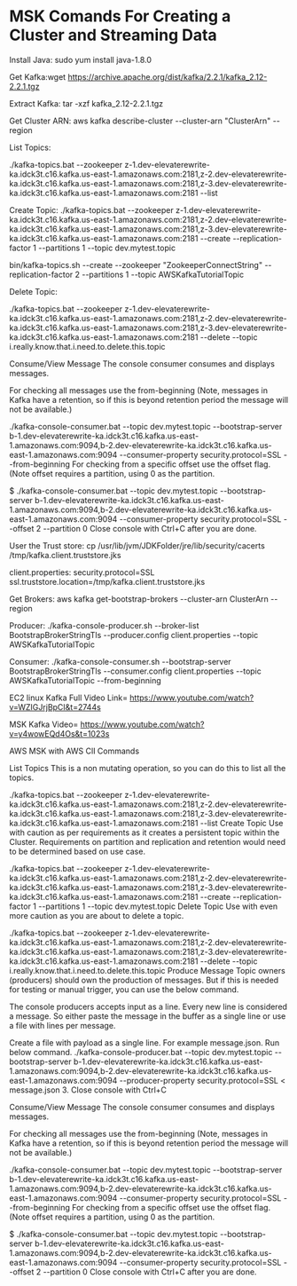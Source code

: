 # MSK Comands For Creating a Cluster and Streaming Data

Install Java:
sudo yum install java-1.8.0

Get Kafka:wget https://archive.apache.org/dist/kafka/2.2.1/kafka_2.12-2.2.1.tgz

Extract Kafka:
tar -xzf kafka_2.12-2.2.1.tgz

Get Cluster ARN:
aws kafka describe-cluster --cluster-arn "ClusterArn" --region 

List Topics:

./kafka-topics.bat --zookeeper z-1.dev-elevaterewrite-ka.idck3t.c16.kafka.us-east-1.amazonaws.com:2181,z-2.dev-elevaterewrite-ka.idck3t.c16.kafka.us-east-1.amazonaws.com:2181,z-3.dev-elevaterewrite-ka.idck3t.c16.kafka.us-east-1.amazonaws.com:2181 --list


Create Topic:
./kafka-topics.bat --zookeeper z-1.dev-elevaterewrite-ka.idck3t.c16.kafka.us-east-1.amazonaws.com:2181,z-2.dev-elevaterewrite-ka.idck3t.c16.kafka.us-east-1.amazonaws.com:2181,z-3.dev-elevaterewrite-ka.idck3t.c16.kafka.us-east-1.amazonaws.com:2181 --create --replication-factor 1 --partitions 1 --topic dev.mytest.topic

bin/kafka-topics.sh --create --zookeeper "ZookeeperConnectString" --replication-factor 2 --partitions 1 --topic AWSKafkaTutorialTopic

Delete Topic:

./kafka-topics.bat --zookeeper z-1.dev-elevaterewrite-ka.idck3t.c16.kafka.us-east-1.amazonaws.com:2181,z-2.dev-elevaterewrite-ka.idck3t.c16.kafka.us-east-1.amazonaws.com:2181,z-3.dev-elevaterewrite-ka.idck3t.c16.kafka.us-east-1.amazonaws.com:2181 --delete --topic i.really.know.that.i.need.to.delete.this.topic


Consume/View Message
The console consumer consumes and displays messages. 

For checking all messages use the from-beginning (Note, messages in Kafka have a retention, so if this is beyond retention period the message will not be available.)

./kafka-console-consumer.bat --topic dev.mytest.topic --bootstrap-server b-1.dev-elevaterewrite-ka.idck3t.c16.kafka.us-east-1.amazonaws.com:9094,b-2.dev-elevaterewrite-ka.idck3t.c16.kafka.us-east-1.amazonaws.com:9094 --consumer-property security.protocol=SSL --from-beginning
For checking from a specific offset use the offset flag.  (Note offset requires a partition, using 0 as the partition.

$ ./kafka-console-consumer.bat --topic dev.mytest.topic --bootstrap-server b-1.dev-elevaterewrite-ka.idck3t.c16.kafka.us-east-1.amazonaws.com:9094,b-2.dev-elevaterewrite-ka.idck3t.c16.kafka.us-east-1.amazonaws.com:9094 --consumer-property security.protocol=SSL --offset 2 --partition 0
Close console with Ctrl+C after you are done.


User the Trust store:
cp /usr/lib/jvm/JDKFolder/jre/lib/security/cacerts /tmp/kafka.client.truststore.jks

client.properties:
security.protocol=SSL
ssl.truststore.location=/tmp/kafka.client.truststore.jks

Get Brokers:
aws kafka get-bootstrap-brokers --cluster-arn ClusterArn --region

Producer:
./kafka-console-producer.sh --broker-list BootstrapBrokerStringTls --producer.config client.properties --topic AWSKafkaTutorialTopic

Consumer:
./kafka-console-consumer.sh --bootstrap-server BootstrapBrokerStringTls --consumer.config client.properties --topic AWSKafkaTutorialTopic --from-beginning


EC2 linux Kafka Full Video Link= https://www.youtube.com/watch?v=WZIGJrjBpCI&t=2744s

MSK Kafka Video= https://www.youtube.com/watch?v=y4wowEQd4Os&t=1023s




AWS MSK with AWS ClI Commands


List Topics
This is a non mutating operation, so you can do this to list all the topics.

./kafka-topics.bat --zookeeper z-1.dev-elevaterewrite-ka.idck3t.c16.kafka.us-east-1.amazonaws.com:2181,z-2.dev-elevaterewrite-ka.idck3t.c16.kafka.us-east-1.amazonaws.com:2181,z-3.dev-elevaterewrite-ka.idck3t.c16.kafka.us-east-1.amazonaws.com:2181 --list
Create Topic
Use with caution as per requirements as it creates a persistent topic within the Cluster.  Requirements on partition and replication and retention would need to be determined based on use case.

./kafka-topics.bat --zookeeper z-1.dev-elevaterewrite-ka.idck3t.c16.kafka.us-east-1.amazonaws.com:2181,z-2.dev-elevaterewrite-ka.idck3t.c16.kafka.us-east-1.amazonaws.com:2181,z-3.dev-elevaterewrite-ka.idck3t.c16.kafka.us-east-1.amazonaws.com:2181 --create --replication-factor 1 --partitions 1 --topic dev.mytest.topic
Delete Topic
Use with even more caution as you are about to delete a topic.

./kafka-topics.bat --zookeeper z-1.dev-elevaterewrite-ka.idck3t.c16.kafka.us-east-1.amazonaws.com:2181,z-2.dev-elevaterewrite-ka.idck3t.c16.kafka.us-east-1.amazonaws.com:2181,z-3.dev-elevaterewrite-ka.idck3t.c16.kafka.us-east-1.amazonaws.com:2181 --delete --topic i.really.know.that.i.need.to.delete.this.topic
Produce Message
Topic owners (producers) should own the production of messages.  But if this is needed for testing or manual trigger, you can use the below command.

The console producers accepts input as a line.  Every new line is considered a message.  So either paste the message in the buffer as a single line or use a file with lines per message.

Create a file with payload as a single line.  For example message.json.
Run below command.
./kafka-console-producer.bat --topic dev.mytest.topic --bootstrap-server b-1.dev-elevaterewrite-ka.idck3t.c16.kafka.us-east-1.amazonaws.com:9094,b-2.dev-elevaterewrite-ka.idck3t.c16.kafka.us-east-1.amazonaws.com:9094 --producer-property security.protocol=SSL < message.json
3. Close console with Ctrl+C

Consume/View Message
The console consumer consumes and displays messages. 

For checking all messages use the from-beginning (Note, messages in Kafka have a retention, so if this is beyond retention period the message will not be available.)

./kafka-console-consumer.bat --topic dev.mytest.topic --bootstrap-server b-1.dev-elevaterewrite-ka.idck3t.c16.kafka.us-east-1.amazonaws.com:9094,b-2.dev-elevaterewrite-ka.idck3t.c16.kafka.us-east-1.amazonaws.com:9094 --consumer-property security.protocol=SSL --from-beginning
For checking from a specific offset use the offset flag.  (Note offset requires a partition, using 0 as the partition.

$ ./kafka-console-consumer.bat --topic dev.mytest.topic --bootstrap-server b-1.dev-elevaterewrite-ka.idck3t.c16.kafka.us-east-1.amazonaws.com:9094,b-2.dev-elevaterewrite-ka.idck3t.c16.kafka.us-east-1.amazonaws.com:9094 --consumer-property security.protocol=SSL --offset 2 --partition 0
Close console with Ctrl+C after you are done.





